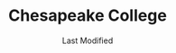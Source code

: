 ---
layout: location-page
date: Last Modified
description: "Local COVID-19 testing is available at Chesapeake College in Wye Mills, Maryland, USA."
permalink: "locations/maryland/wye-mills/chesapeake-college/"
tags:
  - locations
  - maryland
title: Chesapeake College
state: Maryland
stateAbbr: MD
hood: "Queen Anne's County"
address: "1000 College Circle"
city: "Wye Mills"
zip: "21679"
mapUrl: "http://maps.apple.com/?q=Chesapeake+College&address=1000+College+Circle,Wye+Mills,Maryland,21679"
locationType: Drive-thru
phone: "443-262-9900 (M - F 8 AM - 4:30 PM)"
website: "https://www.chesapeake.edu/coronavirus"
onlineBooking: undefined
closed: undefined
closedUpdate: April 16th, 2020
notes: "Requires doctor's referral."
days: M, W, F
hours: 10AM-2PM
ctaMessage: Learn more
ctaUrl: "https://www.chesapeake.edu/coronavirus"
---